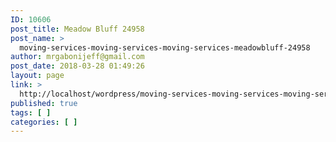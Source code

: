 ```yaml
---
ID: 10606
post_title: Meadow Bluff 24958
post_name: >
  moving-services-moving-services-moving-services-meadowbluff-24958
author: mrgabonijeff@gmail.com
post_date: 2018-03-28 01:49:26
layout: page
link: >
  http://localhost/wordpress/moving-services-moving-services-moving-services-meadowbluff-24958/
published: true
tags: [ ]
categories: [ ]
---
```

